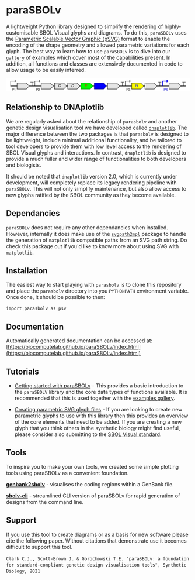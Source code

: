 # paraSBOLv

A lightweight Python library designed to simplify the rendering of highly-customisable SBOL Visual glyphs and diagrams. To do this, `paraSBOLv` uses the [Parametric Scalable Vector Graphic (pSVG)](https://parametric-svg.js.org) format to enable the encoding of the shape geometry and allowed parametric variations for each glyph. The best way to learn how to use `paraSBOLv` is to dive into our [`gallery`](./gallery/) of examples which cover most of the capabilities present. In addition, all functions and classes are extensively documented in code to allow usage to be easily inferred.

![Example image generated by paraSBOLv](gallery/04_plot_gff/04_plot_gff.jpg?raw=true "Example image generated by paraSBOLv")


## Relationship to DNAplotlib

We are regularly asked about the relationship of `parasbolv` and another genetic design visualisation tool we have developed called [`dnaplotlib`](http://www.dnaplotlib.org). The major difference between the two packages is that `parasbolv` is designed to be lightweight, include minimal additional functionality, and be tailored to tool developers to provide them with low level access to the rendering of SBOL Visual glyphs and interactions. In contrast, `dnaplotlib` is designed to provide a much fuller and wider range of functionalities to both developers and biologists.

It should be noted that `dnaplotlib` version 2.0, which is currently under development, will completely replace its legacy rendering pipeline with `paraSBOLv`. This will not only simplify maintenance, but also allow access to new glyphs ratified by the SBOL community as they become available.

## Dependancies

`paraSBOLv` does not require any other dependancies when installed. However, internally it does make use of the [`svgpath2mpl`](https://github.com/nvictus/svgpath2mpl) package to handle the generation of `matplotlib` compatible paths from an SVG path string. Do check this package out if you'd like to know more about using SVG with `matplotlib`.

## Installation

The easiest way to start playing with `parasbolv` is to clone this repository and place the `parasbolv` directory into you `PYTHONPATH` environment variable. Once done, it should be possible to then:

```
import parasbolv as psv
```

## Documentation

Automatically generated documentation can be accessed at: [https://biocomputelab.github.io/paraSBOLv/index.html](https://biocomputelab.github.io/paraSBOLv/index.html)

## Tutorials

- [Getting started with paraSBOLv](tutorials/getting_started.md) - This provides a basic introduction to the `paraSBOLV` library and the core data types of functions available. It is recommended that this is used together with the [examples gallery](./gallery/).

- [Creating parametric SVG glyph files](creating_psvg_glyphs) - If you are looking to create new parametric glyphs to use with this library then this provides an overview of the core elements that need to be added. If you are creating a new glyph that you think others in the synthetic biology might find useful, please consider also submitting to the [SBOL Visual standard](https://sbolstandard.org).

## Tools

To inspire you to make your own tools, we created some simple plotting tools using paraSBOLv as a convenient foundation. 

**[genbank2sbolv](gallery/genbank2sbolv)** - visualises the coding regions within a GenBank file.

**[sbolv-cli](gallery/sbolv-cli)** - streamlined CLI version of paraSBOLv for rapid generation of designs from the command line.

## Support

If you use this tool to create diagrams or as a basis for new software please cite the following paper. Without citations that demonstrate use it becomes difficult to support this tool.

`Clark C.J., Scott-Brown J. & Gorochowski T.E. "paraSBOLv: a foundation for standard-compliant genetic design visualisation tools", Synthetic Biology, 2021`
